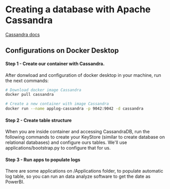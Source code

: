 # Creating a database with Apache Cassandra

[Cassandra docs](https://cassandra.apache.org/doc/latest/)

## Configurations on Docker Desktop

#### Step 1 - Create our container with Cassandra.
After donwload and configuration of docker desktop in your machine, run the next commands:

```bash
# Download docker image Cassandra
docker pull cassandra

# Create a new container with image Cassandra
docker run --name applog-cassandra -p 9042:9042 -d cassandra
```

#### Step 2 - Create table structure
When you are inside container and accessing CassandraDB, run the following commands to create your KeyStore (similar to create database on relational databases) and configure ours tables. We'll use applications/bootstrap.py to configure that for us.

#### Step 3 - Run apps to populate logs
There are some applications on /Applications folder, to populate automatic log table, so you can run an data analyze software to get the date as PowerBI.